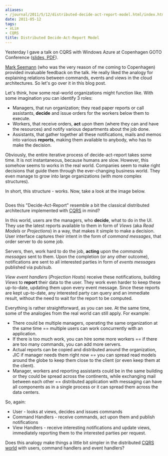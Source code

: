 ```yaml
---
aliases:
- /journal/2011/5/12/distributed-decide-act-report-model.html/index.html
date: 2011-05-12
tags:
- xLim
- CQRS
title: Distributed Decide-Act-Report Model
---
```

<p>Yesterday I gave a talk on CQRS with Windows Azure at Copenhagen GOTO Conference (<a href="http://abdullin.com/storage/publish/2011-05-11-CQRS-and-Azure-CPH.pdf" target="_blank" class="offsite-link-inline">slides, PDF</a>). </p>

<p><a href="http://blog.ploeh.dk/" target="_blank" class="offsite-link-inline">Mark Seemann</a> (who was the very reason of me coming to Copenhagen) provided invaluable feedback on the talk. He really liked the analogy for explaining relations between commands, events and views in the cloud architectures. So let's go over it in this blog post. </p>

<p>Let's think, how some real-world organizations might function like. With some imagination you can identify 3 roles:</p>

<ul>
<li>Managers, that run organization; they read paper reports or call assistants, <strong>decide</strong> and issue orders for the  workers below them to execute.</li>
<li>Workers, that receive orders, <strong>act</strong> upon them (where they can and have the resources) and notify various departments about the job done.</li>
<li>Assistants, that gather together all these notifications, mails and memos into various <strong>reports</strong>, making them available to anybody, who has to make the decision. </li>
</ul>

<p>Obviously, the entire iterative process of decide-act-report takes some time. It is not instantaneous, because humans are slow. However, this somehow seems to works in the real world. Companies seem to make right decisions that guide them through the ever-changing business world. They even manage to grow into large organizations (with more complex structures).</p>

<p>In short, this structure - works. Now, take a look at the image below.</p>

<p><span class="full-image-block ssNonEditable"><span><img src="/storage/uploads/2011/05/2011-05-12_decide-act-report.jpg?__SQUARESPACE_CACHEVERSION=1305214602381" alt=""/></span></span></p>

<p>Does this "Decide-Act-Report" resemble a bit the classical distributed architecture implemented with <a href="/tags/cqrs/">CQRS</a> in mind?</p>

<p>In this world, users are the managers, who <strong>decide</strong>, what to do in the UI. They use the latest reports available to them in form of <em>Views</em> (aka <em>Read Models</em> or <em>Projections</em>) in a way, that makes it simple to make a decision. User interface captures their intent in the form of <em>command messages</em>, that order server to do some job.</p>

<p>Servers, then, work hard to do the job, <strong>acting</strong> upon the <em>commands messages</em> sent to them. Upon the completion (or any other outcome), notifications are sent to all interested parties in form of <em>events messages</em> published via pub/sub.</p>

<p><em>View event handlers</em> (<em>Projection Hosts</em>) receive these notifications, building <em>Views</em> to <strong>report</strong> their data to the user. They work even harder to keep these up-to-date, updating them upon every event message. Since these reports are kept up-to-date, any interested party can  query and an immediate result, without the need to wait for the report to be computed.</p>

<p>Everything is rather straightforward, as you can see. At the same time, some of the analogies from the real world can still apply. For example:</p>

<ul>
<li>There could be multiple managers, operating the same organization at the same time == multiple users can work concurrently with an application.</li>
<li>If there is too much work, you can hire some more workers == if there are too many commands, you can add more servers.</li>
<li>Actual reports can be copied and distributed around the organization, JIC if manager needs them right now == you can spread read models around the globe to keep them close to the client (or even keep them at the client).</li>
<li>Manager, workers and reporting assistants could be in the same building or they could be spread across the continents, while exchanging mail between each other == distributed application with messaging can have all components as in a single process or it can spread them across the data centers.</li>
</ul>

<p>So, again:</p>

<ul>
<li>User - looks at views, decides and issues commands</li>
<li>Command Handlers - receive commands, act upon them and publish notifications</li>
<li>View Handlers - receive interesting notifications and update views, immediately reporting them to the interested parties per request.</li>
</ul>

<p>Does this analogy make things a little bit simpler in the distributed <a href="/tags/cqrs/">CQRS world</a> with users, command handlers and event handlers?</p>

